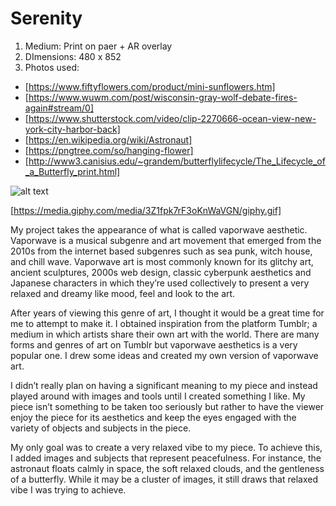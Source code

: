 # Serenity

1. Medium: Print on paer + AR overlay
2. DImensions: 480 x 852
3. Photos used: 
- [https://www.fiftyflowers.com/product/mini-sunflowers.htm]
- [https://www.wuwm.com/post/wisconsin-gray-wolf-debate-fires-again#stream/0]
- [https://www.shutterstock.com/video/clip-2270666-ocean-view-new-york-city-harbor-back]
- [https://en.wikipedia.org/wiki/Astronaut]
- [https://pngtree.com/so/hanging-flower]
- [http://www3.canisius.edu/~grandem/butterflylifecycle/The_Lifecycle_of_a_Butterfly_print.html]


![alt text](https://i.imgur.com/RbaXZYj.jpg)

[https://media.giphy.com/media/3Z1fpk7rF3oKnWaVGN/giphy.gif]

My project takes the appearance of what is called vaporwave aesthetic. Vaporwave is a musical subgenre and art movement that emerged from the 2010s from the internet based subgenres such as sea punk, witch house, and chill wave. Vaporwave art is most commonly known for its glitchy art, ancient sculptures, 2000s web design, classic cyberpunk aesthetics and Japanese characters in which they’re used collectively to present a very relaxed and dreamy like mood, feel and look to the art. 

After years of viewing this genre of art, I thought it would be a great time for me to attempt to make it. I obtained inspiration from the platform Tumblr; a medium in which artists share their own art with the world. There are many forms and genres of art on Tumblr but vaporwave aesthetics is a very popular one. I drew some ideas and created my own version of vaporwave art. 

I didn’t really plan on having a significant meaning to my piece and instead played around with images and tools until I created something I like. My piece isn’t something to be taken too seriously but rather to have the viewer enjoy the piece for its aesthetics and keep the eyes engaged with the variety of objects and subjects in the piece.

My only goal was to create a very relaxed vibe to my piece. To achieve this, I added images and subjects that represent peacefulness. For instance, the astronaut floats calmly in space, the soft relaxed clouds, and the gentleness of a butterfly. While it may be a cluster of images, it still draws that relaxed vibe I was trying to achieve. 
